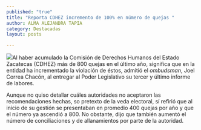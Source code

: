 ```yaml
---
published: "true"
title: "Reporta CDHEZ incremento de 100% en número de quejas "
author: ALMA ALEJANDRA TAPIA
category: Destacadas
layout: posts

---
```


![](http://i.imgur.com/ilydcWOm.jpg)Al haber acumulado la Comisión de Derechos Humanos del Estado Zacatecas (CDHEZ) más de 800 quejas en el último año, significa que en la entidad ha incrementado la violación de éstos, admitió el _ombudsman_, Joel Correa Chacón, al entregar al Poder Legislativo su tercer y último informe de labores.

Aunque no quiso detallar cuáles autoridades no aceptaron las recomendaciones hechas, so pretexto de la veda electoral, sí refirió que al inicio de su gestión se presentaban en promedio 400 quejas por año y que el número ya ascendió a 800. No obstante, dijo que también aumentó el número de conciliaciones y de allanamientos por parte de la autoridad.
